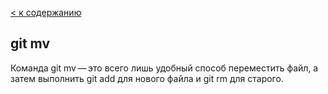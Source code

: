 [< к содержанию](./readme.md)

## git mv

Команда git mv — это всего лишь удобный способ переместить файл, а затем выполнить git add для нового файла и git rm для старого.